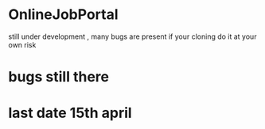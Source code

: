 # OnlineJobPortal

still under development , many bugs are present if your cloning do it at your own risk


# bugs still there 
# last date 15th april
